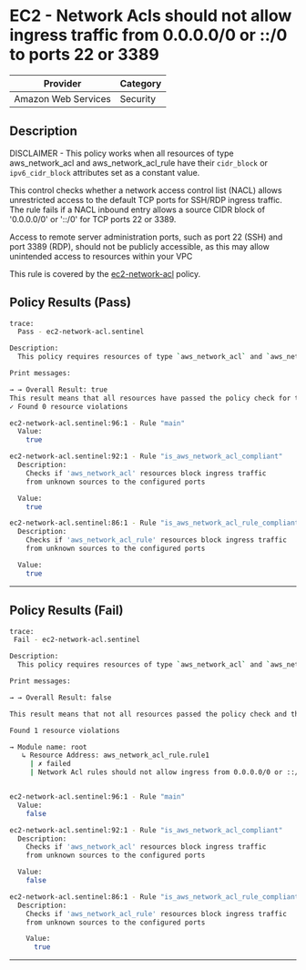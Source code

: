 # EC2 - Network Acls should not allow ingress traffic from 0.0.0.0/0 or ::/0 to ports 22 or 3389

| Provider            | Category     |
|---------------------|--------------|
| Amazon Web Services | Security     |

## Description

DISCLAIMER - This policy works when all resources of type aws_network_acl and aws_network_acl_rule have their `cidr_block` or `ipv6_cidr_block`
attributes set as a constant value.

This control checks whether a network access control list (NACL) allows unrestricted access to the default TCP ports for SSH/RDP ingress traffic. The rule fails if a NACL inbound entry allows a source CIDR block of '0.0.0.0/0' or '::/0' for TCP ports 22 or 3389.

Access to remote server administration ports, such as port 22 (SSH) and port 3389 (RDP), should not be publicly accessible, as this may allow unintended access to resources within your VPC

This rule is covered by the [ec2-network-acl](https://github.com/hashicorp/policy-library-NIST-Policy-Set-for-AWS-Terraform/blob/main/policies/ec2/ec2-network-acl.sentinel) policy.

## Policy Results (Pass)
```bash
trace:
  Pass - ec2-network-acl.sentinel

Description:
  This policy requires resources of type `aws_network_acl` and `aws_network_acl_rule` to block ingress traffic from unknown sources to the configured ports

Print messages:

→ → Overall Result: true
This result means that all resources have passed the policy check for the policy ec2-network-acl.
✓ Found 0 resource violations

ec2-network-acl.sentinel:96:1 - Rule "main"
  Value:
    true

ec2-network-acl.sentinel:92:1 - Rule "is_aws_network_acl_compliant"
  Description:
    Checks if 'aws_network_acl' resources block ingress traffic
    from unknown sources to the configured ports

  Value:
    true

ec2-network-acl.sentinel:86:1 - Rule "is_aws_network_acl_rule_compliant"
  Description:
    Checks if 'aws_network_acl_rule' resources block ingress traffic
    from unknown sources to the configured ports

  Value:
    true
```

---

## Policy Results (Fail)
```bash
trace:
 Fail - ec2-network-acl.sentinel

Description:
  This policy requires resources of type `aws_network_acl` and `aws_network_acl_rule` to block ingress traffic from unknown sources to the configured ports

Print messages:

→ → Overall Result: false

This result means that not all resources passed the policy check and the protected behavior is not allowed for the policy ec2-network-acl.

Found 1 resource violations

→ Module name: root
   ↳ Resource Address: aws_network_acl_rule.rule1
     | ✗ failed
     | Network Acl rules should not allow ingress from 0.0.0.0/0 or ::/0 to ports 22,3389. Refer to https://docs.aws.amazon.com/securityhub/latest/userguide/ec2-controls.html#ec2-21 for more details.


ec2-network-acl.sentinel:96:1 - Rule "main"
  Value:
    false

ec2-network-acl.sentinel:92:1 - Rule "is_aws_network_acl_compliant"
  Description:
    Checks if 'aws_network_acl' resources block ingress traffic
    from unknown sources to the configured ports

  Value:
    false

ec2-network-acl.sentinel:86:1 - Rule "is_aws_network_acl_rule_compliant"
  Description:
    Checks if 'aws_network_acl_rule' resources block ingress traffic
    from unknown sources to the configured ports

    Value:
      true
```

---